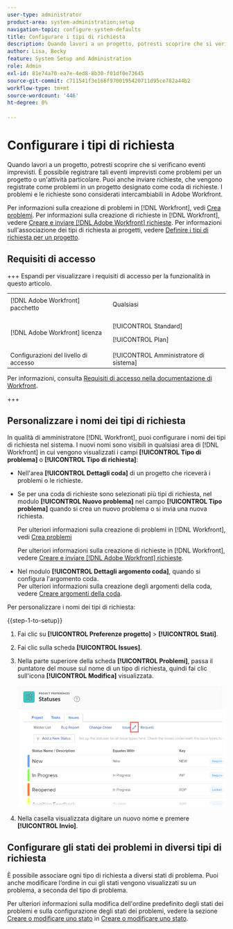 ```yaml
---
user-type: administrator
product-area: system-administration;setup
navigation-topic: configure-system-defaults
title: Configurare i tipi di richiesta
description: Quando lavori a un progetto, potresti scoprire che si verificano eventi imprevisti. È possibile registrare tali eventi imprevisti come problemi per un progetto o un'attività particolare. Puoi anche inviare richieste, che vengono registrate come problemi in un progetto designato come coda di richieste. I problemi e le richieste sono considerati intercambiabili in Adobe Workfront.
author: Lisa, Becky
feature: System Setup and Administration
role: Admin
exl-id: 81e74a70-ea7e-4ed8-8b30-f01df0e73645
source-git-commit: c711541f3e166f9700195420711d95ce782a44b2
workflow-type: tm+mt
source-wordcount: '446'
ht-degree: 0%

---
```


# Configurare i tipi di richiesta

Quando lavori a un progetto, potresti scoprire che si verificano eventi imprevisti. È possibile registrare tali eventi imprevisti come problemi per un progetto o un&#39;attività particolare. Puoi anche inviare richieste, che vengono registrate come problemi in un progetto designato come coda di richieste. I problemi e le richieste sono considerati intercambiabili in Adobe Workfront.

Per informazioni sulla creazione di problemi in [!DNL Workfront], vedi [Crea problemi](../../../manage-work/issues/manage-issues/create-issues.md). Per informazioni sulla creazione di richieste in [!DNL Workfront], vedere [Creare e inviare [!DNL Adobe Workfront] richieste](../../../manage-work/requests/create-requests/create-submit-requests.md). Per informazioni sull&#39;associazione dei tipi di richiesta ai progetti, vedere [Definire i tipi di richiesta per un progetto](../../../manage-work/requests/create-and-manage-request-queues/define-request-types-for-project.md).

## Requisiti di accesso

+++ Espandi per visualizzare i requisiti di accesso per la funzionalità in questo articolo.

<table style="table-layout:auto"> 
 <col> 
 <col> 
 <tbody> 
  <tr> 
   <td>[!DNL Adobe Workfront] pacchetto</td> 
   <td><p>Qualsiasi</p></td> 
  </tr> 
  <tr> 
   <td>[!DNL Adobe Workfront] licenza</td> 
   <td><p>[!UICONTROL Standard]</p>
       <p>[!UICONTROL Plan]</p></td>
  </tr> 
  <tr> 
   <td>Configurazioni del livello di accesso</td> 
   <td>[!UICONTROL Amministratore di sistema]</td> 
  </tr> 
 </tbody> 
</table>

Per informazioni, consulta [Requisiti di accesso nella documentazione di Workfront](/help/quicksilver/administration-and-setup/add-users/access-levels-and-object-permissions/access-level-requirements-in-documentation.md).

+++

<!--
THIS IS DRAFTED IN FLARE
<h2>Set what issue or request types are allowed for a project</h2>
<p>You can organize the kind of issues or requests that are logged in Workfront by Request Types. This organization is useful for reporting reasons and for helping users understand what kind of unexpected work might occur during the lifetime of a project.</p>
<p>You can specify the type of requests that can be logged on a project when you configure the <strong>Queue Details</strong> area for the project. </p>
<ol>
<li value="1"> <p> Click <strong>Projects</strong> in the Main Menu. <img src="assets/main-menu-icon.png"> </p> </li>
<li value="2">Click the name of the project to open it.</li>
<li value="3"> In the left panel, click <strong>Queue Details</strong>. </li>
<li value="4"> <p>In the <strong>Queue Properties</strong> section, select the <strong>Request Types</strong> you want for the project.</p> <note type="note">
You must have at least one request type selected. You can select multiple request types.
</note> </li>
<li value="5"> <p>Click <strong>Save</strong>.</p> <p>The request types you specified will be available to select when you enter a new issue on a task or a project, or when you submit a new request to the project.</p> </li>
</ol>
</div>
-->

## Personalizzare i nomi dei tipi di richiesta

In qualità di amministratore [!DNL Workfront], puoi configurare i nomi dei tipi di richiesta nel sistema. I nuovi nomi sono visibili in qualsiasi area di [!DNL Workfront] in cui vengono visualizzati i campi **[!UICONTROL Tipo di problema]** o **[!UICONTROL Tipo di richiesta]**:

* Nell&#39;area **[!UICONTROL Dettagli coda]** di un progetto che riceverà i problemi o le richieste.
* Se per una coda di richieste sono selezionati più tipi di richiesta, nel modulo **[!UICONTROL Nuovo problema]** nel campo **[!UICONTROL Tipo problema]** quando si crea un nuovo problema o si invia una nuova richiesta.

  Per ulteriori informazioni sulla creazione di problemi in [!DNL Workfront], vedi [Crea problemi](../../../manage-work/issues/manage-issues/create-issues.md)

  Per ulteriori informazioni sulla creazione di richieste in [!DNL Workfront], vedere [Creare e inviare [!DNL Adobe Workfront] richieste](../../../manage-work/requests/create-requests/create-submit-requests.md).

* Nel modulo **[!UICONTROL Dettagli argomento coda]**, quando si configura l&#39;argomento coda.\
   Per ulteriori informazioni sulla creazione degli argomenti della coda, vedere [Creare argomenti della coda](../../../manage-work/requests/create-and-manage-request-queues/create-queue-topics.md).

Per personalizzare i nomi dei tipi di richiesta:

{{step-1-to-setup}}

1. Fai clic su **[!UICONTROL Preferenze progetto]** > **[!UICONTROL Stati]**.

1. Fai clic sulla scheda **[!UICONTROL Issues]**.
1. Nella parte superiore della scheda **[!UICONTROL Problemi]**, passa il puntatore del mouse sul nome di un tipo di richiesta, quindi fai clic sull&#39;icona **[!UICONTROL Modifica]** visualizzata.

   ![Modifica nome tipo di richiesta](assets/edit-request-type-name-nwe.png)

1. Nella casella visualizzata digitare un nuovo nome e premere **[!UICONTROL Invio]**.

## Configurare gli stati dei problemi in diversi tipi di richiesta

È possibile associare ogni tipo di richiesta a diversi stati di problema. Puoi anche modificare l’ordine in cui gli stati vengono visualizzati su un problema, a seconda del tipo di problema.

Per ulteriori informazioni sulla modifica dell&#39;ordine predefinito degli stati dei problemi e sulla configurazione degli stati dei problemi, vedere la sezione [Creare o modificare uno stato](../../../administration-and-setup/customize-workfront/creating-custom-status-and-priority-labels/create-or-edit-a-status.md) in [Creare o modificare uno stato](../../../administration-and-setup/customize-workfront/creating-custom-status-and-priority-labels/create-or-edit-a-status.md).

